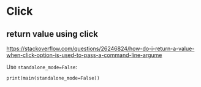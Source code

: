 # Click

## return value using click
https://stackoverflow.com/questions/26246824/how-do-i-return-a-value-when-click-option-is-used-to-pass-a-command-line-argume

Use `standalone_mode=False`:
```
print(main(standalone_mode=False))
```
